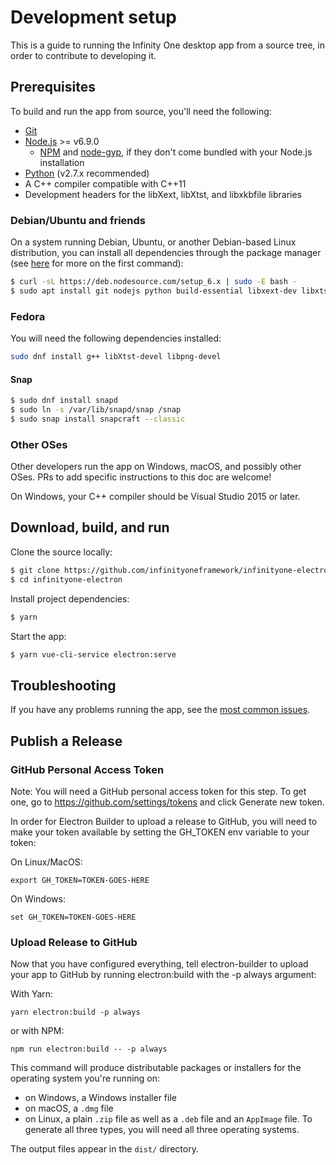# Development setup

This is a guide to running the Infinity One desktop app from a source tree,
in order to contribute to developing it.

## Prerequisites

To build and run the app from source, you'll need the following:

* [Git](http://git-scm.com/book/en/v2/Getting-Started-Installing-Git)
* [Node.js](https://nodejs.org) >= v6.9.0
  * [NPM](https://www.npmjs.com/get-npm) and
    [node-gyp](https://github.com/nodejs/node-gyp#installation),
    if they don't come bundled with your Node.js installation
* [Python](https://www.python.org/downloads/release/python-2713/)
  (v2.7.x recommended)
* A C++ compiler compatible with C++11
* Development headers for the libXext, libXtst, and libxkbfile libraries

### Debian/Ubuntu and friends

On a system running Debian, Ubuntu, or another Debian-based Linux
distribution, you can install all dependencies through the package
manager (see [here][nodesource-install] for more on the first command):

```sh
$ curl -sL https://deb.nodesource.com/setup_6.x | sudo -E bash -
$ sudo apt install git nodejs python build-essential libxext-dev libxtst-dev libxkbfile-dev libgconf-2-4
```

[nodesource-install]: https://nodejs.org/en/download/package-manager/#debian-and-ubuntu-based-linux-distributions

### Fedora 

You will need the following dependencies installed:

```sh
sudo dnf install g++ libXtst-devel libpng-devel
```

#### Snap

```sh
$ sudo dnf install snapd 
$ sudo ln -s /var/lib/snapd/snap /snap
$ sudo snap install snapcraft --classic
```

### Other OSes

Other developers run the app on Windows, macOS, and possibly other OSes.
PRs to add specific instructions to this doc are welcome!

On Windows, your C++ compiler should be Visual Studio 2015 or later.

## Download, build, and run

Clone the source locally:
```sh
$ git clone https://github.com/infinityoneframework/infinityone-electron
$ cd infinityone-electron
```

Install project dependencies:
```sh
$ yarn
```

Start the app:
```sh
$ yarn vue-cli-service electron:serve
```

## Troubleshooting

If you have any problems running the app, see the [most common
issues](./troubleshooting.md).

## Publish a Release

### GitHub Personal Access Token

Note: You will need a GitHub personal access token for this step. To get one, go to https://github.com/settings/tokens and click Generate new token.

In order for Electron Builder to upload a release to GitHub, you will need to make your token available by setting the GH_TOKEN env variable to your token:

On Linux/MacOS:

`export GH_TOKEN=TOKEN-GOES-HERE`

On Windows:

`set GH_TOKEN=TOKEN-GOES-HERE`

### Upload Release to GitHub

Now that you have configured everything, tell electron-builder to upload your app to GitHub by running electron:build with the -p always argument:

With Yarn:

`yarn electron:build -p always`

or with NPM:

`npm run electron:build -- -p always`

This command will produce distributable packages or installers for the
operating system you're running on:
* on Windows, a Windows installer file
* on macOS, a `.dmg` file
* on Linux, a plain `.zip` file as well as a `.deb` file and an
  `AppImage` file.
To generate all three types, you will need all three operating
systems.

The output files appear in the `dist/` directory.
